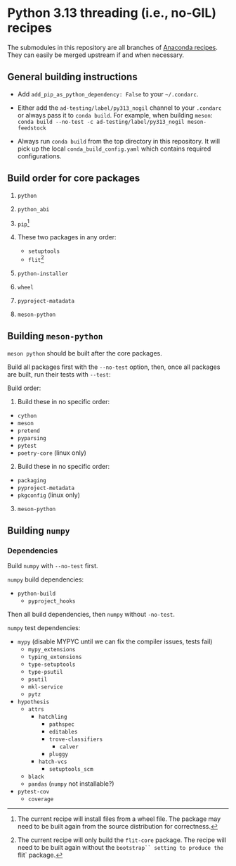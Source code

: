 # Python 3.13 threading (i.e., no-GIL) recipes

The submodules in this repository are all branches of [Anaconda recipes](https://github.com/AnacondaRecipes). They can easily be merged upstream if and when necessary.


## General building instructions

- Add `add_pip_as_python_dependency: False` to your `~/.condarc`.

- Either add the `ad-testing/label/py313_nogil` channel to your `.condarc` or always pass it to `conda build`.
  For example, when building `meson`:  
  `conda build --no-test -c ad-testing/label/py313_nogil meson-feedstock`

- Always run `conda build` from the top directory in this repository.
  It will pick up the local `conda_build_config.yaml` which contains required configurations.


## Build order for core packages

1. `python`

2. `python_abi`

3. `pip`[^1]

4. These two packages in any order:
   - `setuptools`
   - `flit`[^2]

5. `python-installer`

6. `wheel`

7. `pyproject-matadata`

8. `meson-python`


## Building `meson-python`

`meson python` should be built after the core packages.

Build all packages first with the `--no-test` option, then, once all packages are built, run their tests with `--test`:

Build order:

1. Build these in no specific order:
  - `cython`
  - `meson`
  - `pretend`
  - `pyparsing`
  - `pytest`
  - `poetry-core` (linux only)

2. Build these in no specific order:
  - `packaging`
  - `pyproject-metadata`
  - `pkgconfig` (linux only)

3. `meson-python`


## Building `numpy`

### Dependencies

Build `numpy` with `--no-test` first.

`numpy` build dependencies:
  - `python-build`
    - `pyproject_hooks`

Then all build dependencies, then `numpy` without `-no-test`.

`numpy` test dependencies:
  - `mypy` (disable MYPYC until we can fix the compiler issues, tests fail)
    - `mypy_extensions`
    - `typing_extensions`
    - `type-setuptools`
    - `type-psutil`
    - `psutil`
    - `mkl-service`
    - `pytz`
  - `hypothesis`
    - `attrs`
      - `hatchling`
        - `pathspec`
        - `editables`
        - `trove-classifiers`
          - `calver`
        - `pluggy`
      - `hatch-vcs`
        - `setuptools_scm`
    - `black`
    - `pandas` (`numpy` not installable?)
  - `pytest-cov`
    - `coverage`


[^1]: The current recipe will install files from a wheel file. The package may need to be built again from the source distribution for correctness.
[^2]: The current recipe will only build the `flit-core` package. The recipe will need to be built again without the `bootstrap`` setting to produce the `flit` package.
